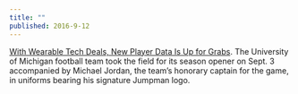 ```yaml
---
title: ""
published: 2016-9-12
---
```


<a href="http://www.nytimes.com/2016/09/11/sports/ncaafootball/wearable-technology-nike-privacy-college-football.html" target="_blank">With Wearable Tech Deals, New Player Data Is Up for Grabs</a>. The University of Michigan football team took the field for its season opener on Sept. 3 accompanied by Michael Jordan, the team’s honorary captain for the game, in uniforms bearing his signature Jumpman logo.


